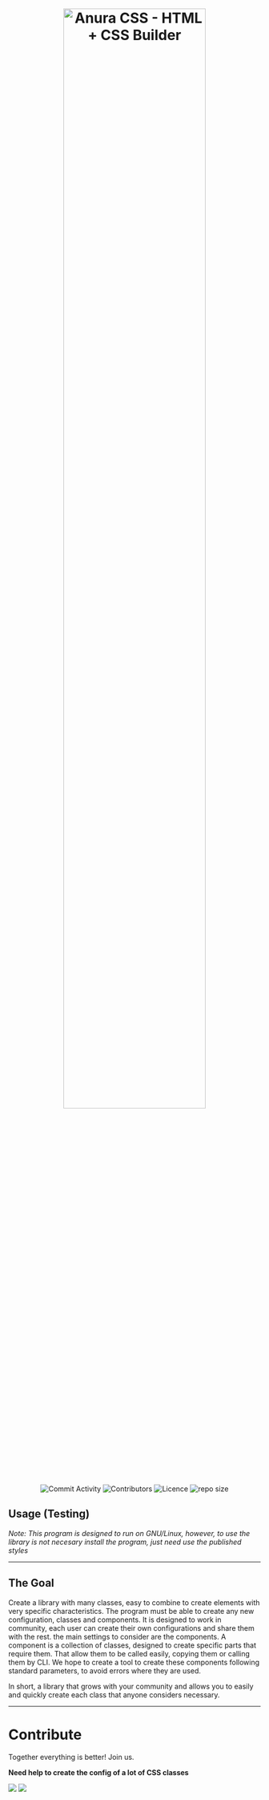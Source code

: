 <h1 align="center">
  <img src="https://github.com/juampam/anura-css/blob/master/program/styles/anura.png?sanitize=true" alt="Anura CSS - HTML + CSS Builder" width="75%">
</h1>

<div align="center">

![Commit Activity](https://img.shields.io/github/commit-activity/w/juampam/anura?style=for-the-badge)
![Contributors](https://img.shields.io/github/contributors/juampam/anura?style=for-the-badge)
![Licence](https://img.shields.io/github/license/juampam/anura?style=for-the-badge)
![repo size](https://img.shields.io/github/repo-size/juampam/anura?style=for-the-badge)

</div>     

## Usage (Testing)

*Note: This program is designed to run on GNU/Linux, however, to use the library is not necesary install the program, just need use the published styles*

---
## The Goal

Create a library with many classes, easy to combine to create elements with very specific characteristics. The program must be able to create any new configuration, classes and components. It is designed to work in community, each user can create their own configurations and share them with the rest. the main settings to consider are the components. A component is a collection of classes, designed to create specific parts that require them. That allow them to be called easily, copying them or calling them by CLI. We hope to create a tool to create these components following standard parameters, to avoid errors where they are used.

In short, a library that grows with your community and allows you to easily and quickly create each class that anyone considers necessary.

---
# Contribute 

Together everything is better! Join us.

**Need help to create the config of a lot of CSS classes**

[<img src="https://img.shields.io/badge/Discord-7289DA?style=flat&logo=discord&logoColor=white"/>](https://discord.gg/22XF2sGC)
[<img src="https://img.shields.io/badge/Telegram-2CA5E0?style=flat&logo=telegram&logoColor=white"/>](https://t.me/+axasghbryK9mMWIx)




